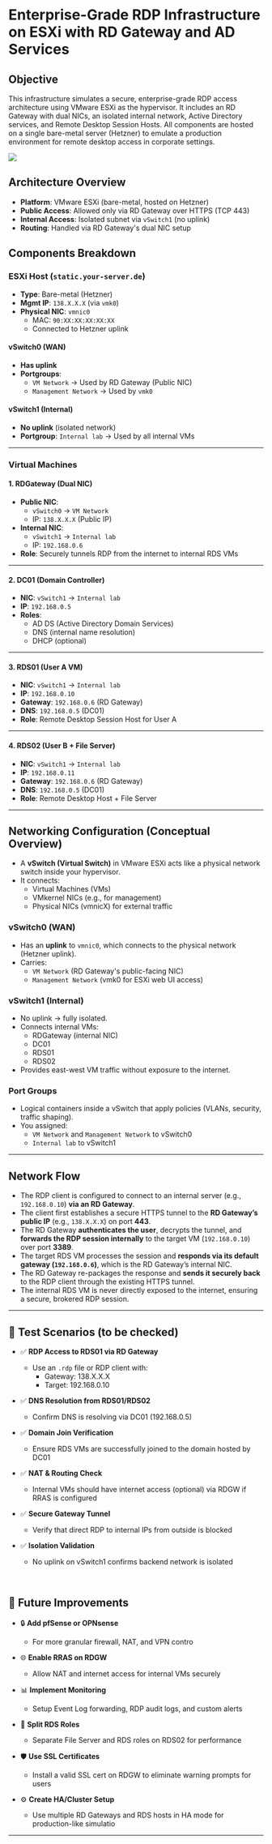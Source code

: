 # Enterprise-Grade RDP Infrastructure on ESXi with RD Gateway and AD Services

## Objective

This infrastructure simulates a secure, enterprise-grade RDP access architecture using VMware ESXi as the hypervisor. It includes an RD Gateway with dual NICs, an isolated internal network, Active Directory services, and Remote Desktop Session Hosts. All components are hosted on a single bare-metal server (Hetzner) to emulate a production environment for remote desktop access in corporate settings.


<img src="../screenshots/Project Architecture.png">

## Architecture Overview

- **Platform**: VMware ESXi (bare-metal, hosted on Hetzner)
- **Public Access**: Allowed only via RD Gateway over HTTPS (TCP 443)
- **Internal Access**: Isolated subnet via `vSwitch1` (no uplink)
- **Routing**: Handled via RD Gateway's dual NIC setup

## Components Breakdown

### ESXi Host (`static.your-server.de`)
- **Type**: Bare-metal (Hetzner)
- **Mgmt IP**: `138.X.X.X` (via `vmk0`)
- **Physical NIC**: `vmnic0`
  - MAC: `90:XX:XX:XX:XX:XX`
  - Connected to Hetzner uplink

#### vSwitch0 (WAN)
- **Has uplink**
- **Portgroups**:
  - `VM Network` → Used by RD Gateway (Public NIC)
  - `Management Network` → Used by `vmk0`

#### vSwitch1 (Internal)
- **No uplink** (isolated network)
- **Portgroup**: `Internal lab` → Used by all internal VMs

___

### Virtual Machines

#### 1. RDGateway (Dual NIC)
- **Public NIC**:
  - `vSwitch0` → `VM Network`
  - IP: `138.X.X.X` (Public IP)
- **Internal NIC**:
  - `vSwitch1` → `Internal lab`
  - IP: `192.168.0.6`
- **Role**: Securely tunnels RDP from the internet to internal RDS VMs

___

#### 2. DC01 (Domain Controller)
- **NIC**: `vSwitch1` → `Internal lab`
- **IP**: `192.168.0.5`
- **Roles**:
  - AD DS (Active Directory Domain Services)
  - DNS (internal name resolution)
  - DHCP (optional)

___

#### 3. RDS01 (User A VM)
- **NIC**: `vSwitch1` → `Internal lab`
- **IP**: `192.168.0.10`
- **Gateway**: `192.168.0.6` (RD Gateway)
- **DNS**: `192.168.0.5` (DC01)
- **Role**: Remote Desktop Session Host for User A

___

#### 4. RDS02 (User B + File Server)
- **NIC**: `vSwitch1` → `Internal lab`
- **IP**: `192.168.0.11`
- **Gateway**: `192.168.0.6` (RD Gateway)
- **DNS**: `192.168.0.5` (DC01)
- **Role**: Remote Desktop Host + File Server
___

## Networking Configuration (Conceptual Overview)

- A **vSwitch (Virtual Switch)** in VMware ESXi acts like a physical network switch inside your hypervisor.
- It connects:
  - Virtual Machines (VMs)
  - VMkernel NICs (e.g., for management)
  - Physical NICs (vmnicX) for external traffic

### vSwitch0 (WAN)
- Has an **uplink** to `vmnic0`, which connects to the physical network (Hetzner uplink).
- Carries:
  - `VM Network` (RD Gateway's public-facing NIC)
  - `Management Network` (vmk0 for ESXi web UI access)

### vSwitch1 (Internal)
- No uplink → fully isolated.
- Connects internal VMs:
  - RDGateway (internal NIC)
  - DC01
  - RDS01
  - RDS02
- Provides east-west VM traffic without exposure to the internet.

### Port Groups
- Logical containers inside a vSwitch that apply policies (VLANs, security, traffic shaping).
- You assigned:
  - `VM Network` and `Management Network` to vSwitch0
  - `Internal lab` to vSwitch1
___

## Network Flow

-  The RDP client is configured to connect to an internal server (e.g., `192.168.0.10`) **via an RD Gateway**.
-  The client first establishes a secure HTTPS tunnel to the **RD Gateway’s public IP** (e.g., `138.X.X.X`) on port **443**.
-  The RD Gateway **authenticates the user**, decrypts the tunnel, and **forwards the RDP session internally** to the target VM (`192.168.0.10`) over port **3389**.
-  The target RDS VM processes the session and **responds via its default gateway (`192.168.0.6`)**, which is the RD Gateway’s internal NIC.
-  The RD Gateway re-packages the response and **sends it securely back** to the RDP client through the existing HTTPS tunnel.
-  The internal RDS VM is never directly exposed to the internet, ensuring a secure, brokered RDP session.

___

## 🧪 Test Scenarios (to be checked)

- ✅ **RDP Access to RDS01 via RD Gateway**
  - Use an `.rdp` file or RDP client with:
    - Gateway: 138.X.X.X
    - Target: 192.168.0.10

- ✅ **DNS Resolution from RDS01/RDS02**
  - Confirm DNS is resolving via DC01 (192.168.0.5)

- ✅ **Domain Join Verification**
  - Ensure RDS VMs are successfully joined to the domain hosted by DC01

- ✅ **NAT & Routing Check**
  - Internal VMs should have internet access (optional) via RDGW if RRAS is configured

- ✅ **Secure Gateway Tunnel**
  - Verify that direct RDP to internal IPs from outside is blocked

- ✅ **Isolation Validation**
  - No uplink on vSwitch1 confirms backend network is isolated

<br>

## 🧠 Future Improvements

- 🔒 **Add pfSense or OPNsense**
  - For more granular firewall, NAT, and VPN contro

- 🌐 **Enable RRAS on RDGW**
  - Allow NAT and internet access for internal VMs securely

- 📊 **Implement Monitoring**
  - Setup Event Log forwarding, RDP audit logs, and custom alerts

- 📡 **Split RDS Roles**
  - Separate File Server and RDS roles on RDS02 for performance

- 🛡️ **Use SSL Certificates**
  - Install a valid SSL cert on RDGW to eliminate warning prompts for users

- ⚙️ **Create HA/Cluster Setup**
  - Use multiple RD Gateways and RDS hosts in HA mode for production-like simulatio

___